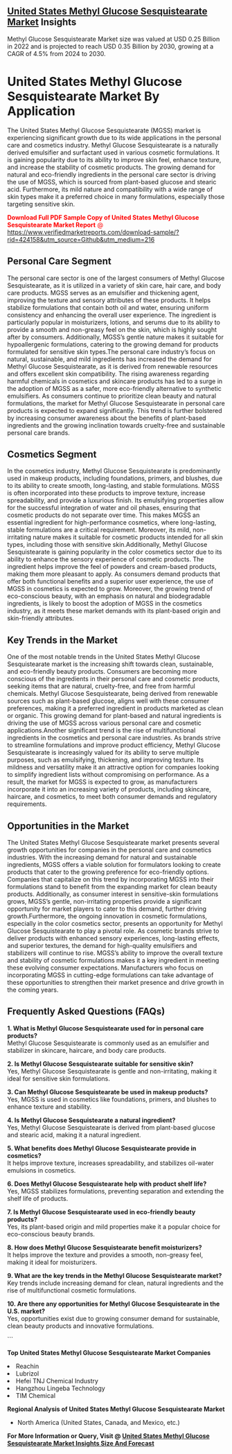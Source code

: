 <h2><a href="https://www.verifiedmarketreports.com/download-sample/?rid=424158&amp;utm_source=Github&amp;utm_medium=216" target="_blank">United States Methyl Glucose Sesquistearate Market</a> Insights</h2><p>Methyl Glucose Sesquistearate Market size was valued at USD 0.25 Billion in 2022 and is projected to reach USD 0.35 Billion by 2030, growing at a CAGR of 4.5% from 2024 to 2030.</p><p><h1>United States Methyl Glucose Sesquistearate Market By Application</h1><p>The United States Methyl Glucose Sesquistearate (MGSS) market is experiencing significant growth due to its wide applications in the personal care and cosmetics industry. Methyl Glucose Sesquistearate is a naturally derived emulsifier and surfactant used in various cosmetic formulations. It is gaining popularity due to its ability to improve skin feel, enhance texture, and increase the stability of cosmetic products. The growing demand for natural and eco-friendly ingredients in the personal care sector is driving the use of MGSS, which is sourced from plant-based glucose and stearic acid. Furthermore, its mild nature and compatibility with a wide range of skin types make it a preferred choice in many formulations, especially those targeting sensitive skin.<p><span class=""><span style="color: #ff0000;"><strong>Download Full PDF Sample Copy of United States Methyl Glucose Sesquistearate Market Report</strong> @ </span><a href="https://www.verifiedmarketreports.com/download-sample/?rid=424158&amp;utm_source=Github&amp;utm_medium=216" target="_blank">https://www.verifiedmarketreports.com/download-sample/?rid=424158&amp;utm_source=Github&amp;utm_medium=216</a></span></p></p><h2>Personal Care Segment</h2><p>The personal care sector is one of the largest consumers of Methyl Glucose Sesquistearate, as it is utilized in a variety of skin care, hair care, and body care products. MGSS serves as an emulsifier and thickening agent, improving the texture and sensory attributes of these products. It helps stabilize formulations that contain both oil and water, ensuring uniform consistency and enhancing the overall user experience. The ingredient is particularly popular in moisturizers, lotions, and serums due to its ability to provide a smooth and non-greasy feel on the skin, which is highly sought after by consumers. Additionally, MGSS’s gentle nature makes it suitable for hypoallergenic formulations, catering to the growing demand for products formulated for sensitive skin types.The personal care industry’s focus on natural, sustainable, and mild ingredients has increased the demand for Methyl Glucose Sesquistearate, as it is derived from renewable resources and offers excellent skin compatibility. The rising awareness regarding harmful chemicals in cosmetics and skincare products has led to a surge in the adoption of MGSS as a safer, more eco-friendly alternative to synthetic emulsifiers. As consumers continue to prioritize clean beauty and natural formulations, the market for Methyl Glucose Sesquistearate in personal care products is expected to expand significantly. This trend is further bolstered by increasing consumer awareness about the benefits of plant-based ingredients and the growing inclination towards cruelty-free and sustainable personal care brands.</p><h2>Cosmetics Segment</h2><p>In the cosmetics industry, Methyl Glucose Sesquistearate is predominantly used in makeup products, including foundations, primers, and blushes, due to its ability to create smooth, long-lasting, and stable formulations. MGSS is often incorporated into these products to improve texture, increase spreadability, and provide a luxurious finish. Its emulsifying properties allow for the successful integration of water and oil phases, ensuring that cosmetic products do not separate over time. This makes MGSS an essential ingredient for high-performance cosmetics, where long-lasting, stable formulations are a critical requirement. Moreover, its mild, non-irritating nature makes it suitable for cosmetic products intended for all skin types, including those with sensitive skin.Additionally, Methyl Glucose Sesquistearate is gaining popularity in the color cosmetics sector due to its ability to enhance the sensory experience of cosmetic products. The ingredient helps improve the feel of powders and cream-based products, making them more pleasant to apply. As consumers demand products that offer both functional benefits and a superior user experience, the use of MGSS in cosmetics is expected to grow. Moreover, the growing trend of eco-conscious beauty, with an emphasis on natural and biodegradable ingredients, is likely to boost the adoption of MGSS in the cosmetics industry, as it meets these market demands with its plant-based origin and skin-friendly attributes.</p><h2>Key Trends in the Market</h2><p>One of the most notable trends in the United States Methyl Glucose Sesquistearate market is the increasing shift towards clean, sustainable, and eco-friendly beauty products. Consumers are becoming more conscious of the ingredients in their personal care and cosmetic products, seeking items that are natural, cruelty-free, and free from harmful chemicals. Methyl Glucose Sesquistearate, being derived from renewable sources such as plant-based glucose, aligns well with these consumer preferences, making it a preferred ingredient in products marketed as clean or organic. This growing demand for plant-based and natural ingredients is driving the use of MGSS across various personal care and cosmetic applications.Another significant trend is the rise of multifunctional ingredients in the cosmetics and personal care industries. As brands strive to streamline formulations and improve product efficiency, Methyl Glucose Sesquistearate is increasingly valued for its ability to serve multiple purposes, such as emulsifying, thickening, and improving texture. Its mildness and versatility make it an attractive option for companies looking to simplify ingredient lists without compromising on performance. As a result, the market for MGSS is expected to grow, as manufacturers incorporate it into an increasing variety of products, including skincare, haircare, and cosmetics, to meet both consumer demands and regulatory requirements.</p><h2>Opportunities in the Market</h2><p>The United States Methyl Glucose Sesquistearate market presents several growth opportunities for companies in the personal care and cosmetics industries. With the increasing demand for natural and sustainable ingredients, MGSS offers a viable solution for formulators looking to create products that cater to the growing preference for eco-friendly options. Companies that capitalize on this trend by incorporating MGSS into their formulations stand to benefit from the expanding market for clean beauty products. Additionally, as consumer interest in sensitive-skin formulations grows, MGSS’s gentle, non-irritating properties provide a significant opportunity for market players to cater to this demand, further driving growth.Furthermore, the ongoing innovation in cosmetic formulations, especially in the color cosmetics sector, presents an opportunity for Methyl Glucose Sesquistearate to play a pivotal role. As cosmetic brands strive to deliver products with enhanced sensory experiences, long-lasting effects, and superior textures, the demand for high-quality emulsifiers and stabilizers will continue to rise. MGSS’s ability to improve the overall texture and stability of cosmetic formulations makes it a key ingredient in meeting these evolving consumer expectations. Manufacturers who focus on incorporating MGSS in cutting-edge formulations can take advantage of these opportunities to strengthen their market presence and drive growth in the coming years.</p><h2>Frequently Asked Questions (FAQs)</h2><p><strong>1. What is Methyl Glucose Sesquistearate used for in personal care products?</strong><br>Methyl Glucose Sesquistearate is commonly used as an emulsifier and stabilizer in skincare, haircare, and body care products.</p><p><strong>2. Is Methyl Glucose Sesquistearate suitable for sensitive skin?</strong><br>Yes, Methyl Glucose Sesquistearate is gentle and non-irritating, making it ideal for sensitive skin formulations.</p><p><strong>3. Can Methyl Glucose Sesquistearate be used in makeup products?</strong><br>Yes, MGSS is used in cosmetics like foundations, primers, and blushes to enhance texture and stability.</p><p><strong>4. Is Methyl Glucose Sesquistearate a natural ingredient?</strong><br>Yes, Methyl Glucose Sesquistearate is derived from plant-based glucose and stearic acid, making it a natural ingredient.</p><p><strong>5. What benefits does Methyl Glucose Sesquistearate provide in cosmetics?</strong><br>It helps improve texture, increases spreadability, and stabilizes oil-water emulsions in cosmetics.</p><p><strong>6. Does Methyl Glucose Sesquistearate help with product shelf life?</strong><br>Yes, MGSS stabilizes formulations, preventing separation and extending the shelf life of products.</p><p><strong>7. Is Methyl Glucose Sesquistearate used in eco-friendly beauty products?</strong><br>Yes, its plant-based origin and mild properties make it a popular choice for eco-conscious beauty brands.</p><p><strong>8. How does Methyl Glucose Sesquistearate benefit moisturizers?</strong><br>It helps improve the texture and provides a smooth, non-greasy feel, making it ideal for moisturizers.</p><p><strong>9. What are the key trends in the Methyl Glucose Sesquistearate market?</strong><br>Key trends include increasing demand for clean, natural ingredients and the rise of multifunctional cosmetic formulations.</p><p><strong>10. Are there any opportunities for Methyl Glucose Sesquistearate in the U.S. market?</strong><br>Yes, opportunities exist due to growing consumer demand for sustainable, clean beauty products and innovative formulations.</p>```</p><p><strong>Top United States Methyl Glucose Sesquistearate Market Companies</strong></p><div data-test-id=""><p><li>Reachin</li><li> Lubrizol</li><li> Hefei TNJ Chemical Industry</li><li> Hangzhou Lingeba Technology</li><li> TIM Chemical</li></p><div><strong>Regional Analysis of&nbsp;United States Methyl Glucose Sesquistearate Market</strong></div><ul><li dir="ltr"><p dir="ltr">North America&nbsp;(United States, Canada, and Mexico, etc.)</p></li></ul><p><strong>For More Information or Query, Visit @&nbsp;</strong><strong><a href="https://www.verifiedmarketreports.com/product/methyl-glucose-sesquistearate-market/?utm_source=Github&amp;utm_medium=216" target="_blank">United States Methyl Glucose Sesquistearate Market Insights Size And Forecast</a></strong></p></div>
